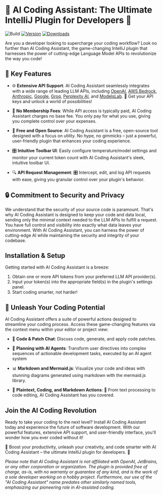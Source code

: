 # 🚀 AI Coding Assistant: The Ultimate IntelliJ Plugin for Developers 🌟

![Build](https://github.com/SimiaCryptus/intellij-aicoder/workflows/Build/badge.svg)
[![Version](https://img.shields.io/jetbrains/plugin/v/20724-ai-coding-assistant.svg)](https://plugins.jetbrains.com/plugin/20724-ai-coding-assistant)
[![Downloads](https://img.shields.io/jetbrains/plugin/d/20724-ai-coding-assistant.svg)](https://plugins.jetbrains.com/plugin/20724-ai-coding-assistant)

<!-- Plugin description -->

Are you a developer looking to supercharge your coding workflow? Look no further than AI Coding Assistant, the
game-changing IntelliJ plugin that harnesses the power of cutting-edge Language Model APIs to revolutionize the way you
code!

## 🌟 Key Features

* 🌐 **Extensive API Support**: AI Coding Assistant seamlessly integrates with a wide range of leading LLM APIs,
  including [OpenAI](https://platform.openai.com/), [AWS Bedrock](https://console.aws.amazon.com/bedrock/), [Anthropic](https://api.anthropic.com/v1), [Google](https://generativelanguage.googleapis.com/), [Groq](https://console.groq.com/), [Perplexity AI](https://www.perplexity.ai/),
  and [ModelsLab](https://modelslab.com/dashboard/). 🔑 Get your API keys and unlock a world of possibilities!

* 💸 **No Membership Fees**: While API access is typically paid, AI Coding Assistant charges no base fee. You only pay
  for what you use, giving you complete control over your expenses.

* 🌟 **Free and Open Source**: AI Coding Assistant is a free, open-source tool designed with a focus on utility. No hype,
  no gimmicks – just a powerful, user-friendly plugin that enhances your coding experience.

* 🎛️ **Intuitive Toolbar UI**: Easily configure temperature/model settings and monitor your current token count with AI
  Coding Assistant's sleek, intuitive toolbar UI.

* 🔍 **API Request Management**: 🎛️ Intercept, edit, and log API requests with ease, giving you granular control over your
  plugin's behavior.

## 🔒 Commitment to Security and Privacy

We understand that the security of your source code is paramount. That's why AI Coding Assistant is designed to keep your
code and data local, sending only the minimal context needed to the LLM APIs to fulfill a request. You have full control
and visibility into exactly what data leaves your environment. With AI Coding Assistant, you can harness the power of
cutting-edge AI while maintaining the security and integrity of your codebase.

## **Installation & Setup**

Getting started with AI Coding Assistant is a breeze:

1. Obtain one or more API tokens from your preferred LLM API provider(s).
2. Input your token(s) into the appropriate field(s) in the plugin's settings panel.
3. Start coding smarter, not harder!

## 🚀 Unleash Your Coding Potential

AI Coding Assistant offers a suite of powerful actions designed to streamline your coding process. Access these
game-changing features via the context menu within your editor or project view:

* 💬 **Code & Patch Chat**: Discuss code, generate, and apply code patches.

* 🚀 **Planning with AI Agents**: Transform user directives into complex sequences of actionable development tasks, executed by an AI agent system

* 📊 **Markdown and Mermaid.js**: Visualize your code and ideas with stunning diagrams generated using markdown with the mermaid.js library.

* 📝 **Plaintext, Coding, and Markdown Actions**: 💪 From text processing to code editing, AI Coding Assistant has you covered.

## **Join the AI Coding Revolution**

Ready to take your coding to the next level? Install AI Coding Assistant today and experience the future of software
development. With our powerful features, extensive API support, and user-friendly interface, you'll wonder how you ever
coded without it!

🚀 Boost your productivity, unleash your creativity, and code smarter with AI Coding Assistant – the ultimate IntelliJ
plugin for developers. 🌟

*Please note that AI Coding Assistant is not affiliated with OpenAI, JetBrains, or any other corporation or
organization. The plugin is provided free of charge, as-is, with no warranty or guarantee of any kind, and is the work
of a sole developer working on a hobby project. Furthermore, our use of the "AI Coding Assistant" name predates other
similarly named tools, emphasizing our pioneering role in AI-assisted coding.*

<!-- Plugin description end -->